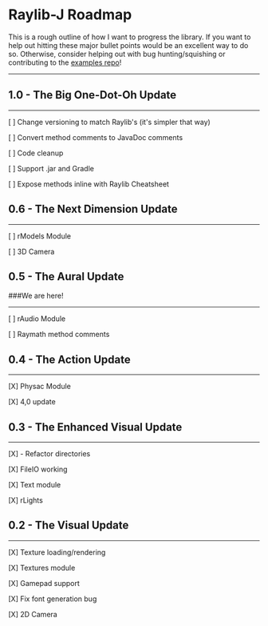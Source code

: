 # Raylib-J Roadmap

This is a rough outline of how I want to progress the library. If you want to help out hitting these major bullet points 
would be an excellent way to do so. Otherwise, consider helping out with bug hunting/squishing or contributing to the 
[examples repo](https://github.com/CreedVI/Raylib-J-Examples)!
<hr>

## 1.0 - The Big One-Dot-Oh Update
<hr>

[ ] Change versioning to match Raylib's (it's simpler that way)

[ ] Convert method comments to JavaDoc comments

[ ] Code cleanup

[ ] Support .jar and Gradle 

[ ] Expose methods inline with Raylib Cheatsheet

## 0.6 - The Next Dimension Update
<hr>

[ ] rModels Module

[ ] 3D Camera

## 0.5 - The Aural Update 
###We are here!
<hr>

[ ] rAudio Module

[ ] Raymath method comments

## 0.4 - The Action Update
<hr>

[X] Physac Module

[X] 4,0 update

## 0.3 - The Enhanced Visual Update
<hr>

[X] - Refactor directories

[X] FileIO working

[X] Text module

[X] rLights

## 0.2 - The Visual Update
<hr>

[X] Texture loading/rendering

[X] Textures module

[X] Gamepad support

[X] Fix font generation bug

[X] 2D Camera